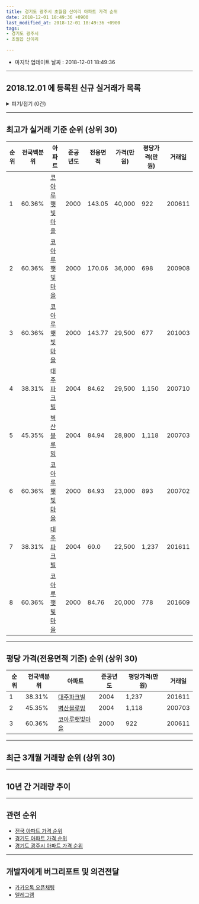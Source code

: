 ```yaml
---
title: 경기도 광주시 초월읍 산이리 아파트 가격 순위
date: 2018-12-01 18:49:36 +0900
last_modified_at: 2018-12-01 18:49:36 +0900
tags:
- 경기도 광주시
- 초월읍 산이리

---
```


* 마지막 업데이트 날짜 : 2018-12-01 18:49:36

---

## 2018.12.01 에 등록된 신규 실거래가 목록

<details>
<summary>펴기/접기 (0건)</summary>
<div markdown="1">

|아파트|전국백분위|준공년도|전용면적|가격(만원)|평당가격(만원)|거래일|
|---|---|---|---|---|---|---|
|없음|||||||


</div>
</details>

---

## 최고가 실거래 기준 순위 (상위 30)


|순위|전국백분위|아파트|준공년도|전용면적|가격(만원)|평당가격(만원)|거래일|
|---|---|---|---|---|---|---|---|
|1|60.36%|[코아루햇빛마을](https://search.naver.com/search.naver?query=%EA%B2%BD%EA%B8%B0%EB%8F%84+%EA%B4%91%EC%A3%BC%EC%8B%9C+%EC%B4%88%EC%9B%94%EC%9D%8D+%EC%82%B0%EC%9D%B4%EB%A6%AC+%EC%BD%94%EC%95%84%EB%A3%A8%ED%96%87%EB%B9%9B%EB%A7%88%EC%9D%84)|2000|143.05|40,000|922|200611|
|2|60.36%|[코아루햇빛마을](https://search.naver.com/search.naver?query=%EA%B2%BD%EA%B8%B0%EB%8F%84+%EA%B4%91%EC%A3%BC%EC%8B%9C+%EC%B4%88%EC%9B%94%EC%9D%8D+%EC%82%B0%EC%9D%B4%EB%A6%AC+%EC%BD%94%EC%95%84%EB%A3%A8%ED%96%87%EB%B9%9B%EB%A7%88%EC%9D%84)|2000|170.06|36,000|698|200908|
|3|60.36%|[코아루햇빛마을](https://search.naver.com/search.naver?query=%EA%B2%BD%EA%B8%B0%EB%8F%84+%EA%B4%91%EC%A3%BC%EC%8B%9C+%EC%B4%88%EC%9B%94%EC%9D%8D+%EC%82%B0%EC%9D%B4%EB%A6%AC+%EC%BD%94%EC%95%84%EB%A3%A8%ED%96%87%EB%B9%9B%EB%A7%88%EC%9D%84)|2000|143.77|29,500|677|201003|
|4|38.31%|[대주파크빌](https://search.naver.com/search.naver?query=%EA%B2%BD%EA%B8%B0%EB%8F%84+%EA%B4%91%EC%A3%BC%EC%8B%9C+%EC%B4%88%EC%9B%94%EC%9D%8D+%EC%82%B0%EC%9D%B4%EB%A6%AC+%EB%8C%80%EC%A3%BC%ED%8C%8C%ED%81%AC%EB%B9%8C)|2004|84.62|29,500|1,150|200710|
|5|45.35%|[벽산블루밍](https://search.naver.com/search.naver?query=%EA%B2%BD%EA%B8%B0%EB%8F%84+%EA%B4%91%EC%A3%BC%EC%8B%9C+%EC%B4%88%EC%9B%94%EC%9D%8D+%EC%82%B0%EC%9D%B4%EB%A6%AC+%EB%B2%BD%EC%82%B0%EB%B8%94%EB%A3%A8%EB%B0%8D)|2004|84.94|28,800|1,118|200703|
|6|60.36%|[코아루햇빛마을](https://search.naver.com/search.naver?query=%EA%B2%BD%EA%B8%B0%EB%8F%84+%EA%B4%91%EC%A3%BC%EC%8B%9C+%EC%B4%88%EC%9B%94%EC%9D%8D+%EC%82%B0%EC%9D%B4%EB%A6%AC+%EC%BD%94%EC%95%84%EB%A3%A8%ED%96%87%EB%B9%9B%EB%A7%88%EC%9D%84)|2000|84.93|23,000|893|200702|
|7|38.31%|[대주파크빌](https://search.naver.com/search.naver?query=%EA%B2%BD%EA%B8%B0%EB%8F%84+%EA%B4%91%EC%A3%BC%EC%8B%9C+%EC%B4%88%EC%9B%94%EC%9D%8D+%EC%82%B0%EC%9D%B4%EB%A6%AC+%EB%8C%80%EC%A3%BC%ED%8C%8C%ED%81%AC%EB%B9%8C)|2004|60.0|22,500|1,237|201611|
|8|60.36%|[코아루햇빛마을](https://search.naver.com/search.naver?query=%EA%B2%BD%EA%B8%B0%EB%8F%84+%EA%B4%91%EC%A3%BC%EC%8B%9C+%EC%B4%88%EC%9B%94%EC%9D%8D+%EC%82%B0%EC%9D%B4%EB%A6%AC+%EC%BD%94%EC%95%84%EB%A3%A8%ED%96%87%EB%B9%9B%EB%A7%88%EC%9D%84)|2000|84.76|20,000|778|201609|


---

## 평당 가격(전용면적 기준) 순위 (상위 30)


|순위|전국백분위|아파트|준공년도|평당가격(만원)|거래일|
|---|---|---|---|---|---|
|1|38.31%|[대주파크빌](https://search.naver.com/search.naver?query=%EA%B2%BD%EA%B8%B0%EB%8F%84+%EA%B4%91%EC%A3%BC%EC%8B%9C+%EC%B4%88%EC%9B%94%EC%9D%8D+%EC%82%B0%EC%9D%B4%EB%A6%AC+%EB%8C%80%EC%A3%BC%ED%8C%8C%ED%81%AC%EB%B9%8C)|2004|1,237|201611|
|2|45.35%|[벽산블루밍](https://search.naver.com/search.naver?query=%EA%B2%BD%EA%B8%B0%EB%8F%84+%EA%B4%91%EC%A3%BC%EC%8B%9C+%EC%B4%88%EC%9B%94%EC%9D%8D+%EC%82%B0%EC%9D%B4%EB%A6%AC+%EB%B2%BD%EC%82%B0%EB%B8%94%EB%A3%A8%EB%B0%8D)|2004|1,118|200703|
|3|60.36%|[코아루햇빛마을](https://search.naver.com/search.naver?query=%EA%B2%BD%EA%B8%B0%EB%8F%84+%EA%B4%91%EC%A3%BC%EC%8B%9C+%EC%B4%88%EC%9B%94%EC%9D%8D+%EC%82%B0%EC%9D%B4%EB%A6%AC+%EC%BD%94%EC%95%84%EB%A3%A8%ED%96%87%EB%B9%9B%EB%A7%88%EC%9D%84)|2000|922|200611|


---

## 최근 3개월 거래량 순위 (상위 30)


<div style="width:100%;">
    <canvas id="deal_count_ranking" height="250"></canvas>
</div>


<script>
new Chart(document.getElementById("deal_count_ranking"), {
    type: 'horizontalBar',
    data: {
        labels: ['벽산블루밍', '코아루햇빛마을'],
        datasets: [{
            label: '실거래 수',
            data: [4, 1],
            borderColor: "rgba(255, 0, 128, 1)",
            backgroundColor: "rgba(255, 0, 128, 0.5)",
            fill: false,
        }]
    },
    options: {
        responsive: true,
        title: {
            display: true,
            text: '최근 3개월 거래량 순위'
        },
        tooltips: {
            mode: 'index',
            intersect: false,
            callbacks: {
                title: function(tooltipItems, data) {
                    return "실거래 수:";
                },
                label: function(tooltipItem, data) {
                    return data.labels[tooltipItem.index] + ": " + tooltipItem.xLabel;
                }
            }
        },
        hover: {
            mode: 'nearest',
            intersect: true
        },
        scales: {
            xAxes: [{
                display: true,
                scaleLabel: {
                    display: true,
                    labelString: '실거래 수'
                },
                ticks: {
                    suggestedMin: 0,
                }
            }],
            yAxes: [{
                display: true,
                ticks: {
                    autoSkip: false,
                    callback: function(value, index, values) {
                        if (value.length > 15)
                            return value.substr(0, 13) + "...";
                        else
                            return value;
                    }
                },
                scaleLabel: {
                    display: false,
                }
            }]
        }
    }
});

</script>


---

## 10년 간 거래량 추이


<div style="width:100%;">
    <canvas id="deal_progress" height="250"></canvas>
</div>

<script>
new Chart(document.getElementById("deal_progress"), {
    type: 'line',
    data: {
        labels: ['200812','200901','200902','200903','200904','200905','200906','200907','200908','200909','200910','200911','200912','201001','201002','201003','201004','201005','201006','201007','201008','201009','201010','201011','201012','201101','201102','201103','201104','201105','201106','201107','201108','201109','201110','201111','201112','201201','201202','201203','201204','201205','201206','201207','201208','201209','201210','201211','201212','201301','201302','201303','201304','201305','201306','201307','201308','201309','201310','201311','201312','201401','201402','201403','201404','201405','201406','201407','201408','201409','201410','201411','201412','201501','201502','201503','201504','201505','201506','201507','201508','201509','201510','201511','201512','201601','201602','201603','201604','201605','201606','201607','201608','201609','201610','201611','201612','201701','201702','201703','201704','201705','201706','201707','201708','201709','201710','201711','201712','201801','201802','201803','201804','201805','201806','201807','201808','201809','201810','201811','201812'],
        datasets: [{
            label: '실거래 수',
            pointRadius: 1,
            data: [4, 2, 8, 8, 9, 9, 11, 9, 8, 8, 5, 3, 3, 4, 5, 7, 7, 6, 7, 1, 5, 9, 2, 6, 5, 7, 8, 6, 6, 5, 4, 4, 6, 6, 7, 3, 5, 3, 7, 8, 6, 6, 8, 2, 3, 8, 12, 5, 4, 5, 6, 8, 11, 10, 3, 8, 10, 9, 6, 10, 4, 11, 13, 10, 10, 12, 8, 6, 15, 13, 5, 7, 12, 11, 5, 29, 10, 9, 11, 15, 11, 13, 11, 6, 4, 10, 9, 6, 7, 3, 5, 8, 10, 4, 9, 5, 3, 3, 2, 5, 6, 8, 6, 7, 13, 7, 2, 3, 4, 2, 8, 15, 6, 6, 3, 4, 8, 5, 5, 0, 0],
            borderColor: "rgba(255, 201, 14, 1)",
            backgroundColor: "rgba(255, 201, 14, 0.5)",
            fill: true,
        }]
    },
    options: {
        responsive: true,
        title: {
            display: true,
            text: '10년간 거래량 추이'
        },
        tooltips: {
            mode: 'index',
            intersect: false,
        },
        hover: {
            mode: 'nearest',
            intersect: true
        },
        scales: {
            xAxes: [{
                display: true,
                scaleLabel: {
                    display: true,
                    labelString: '년/월'
                }
            }],
            yAxes: [{
                display: true,
                ticks: {
                    suggestedMin: 0,
                },
                scaleLabel: {
                    display: true,
                    labelString: '실거래 수'
                }
            }]
        }
    }
});

</script>


---

## 관련 순위

- [전국 아파트 가격 순위](https://inasie.github.io/apt-ranking/전국)
- [경기도 아파트 가격 순위](https://inasie.github.io/apt-ranking/경기도)
- [경기도 광주시 아파트 가격 순위](https://inasie.github.io/apt-ranking/경기도-광주시)


---

## 개발자에게 버그리포트 및 의견전달

- [카카오톡 오픈채팅](https://open.kakao.com/o/gLJUAP4)
- [텔레그램](https://t.me/inasie)


